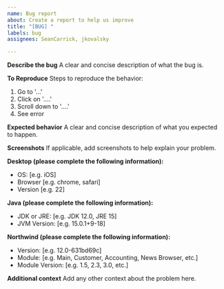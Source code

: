 ```yaml
---
name: Bug report
about: Create a report to help us improve
title: "[BUG] "
labels: bug
assignees: SeanCarrick, jkovalsky

---
```


**Describe the bug**
A clear and concise description of what the bug is.

**To Reproduce**
Steps to reproduce the behavior:
1. Go to '...'
2. Click on '....'
3. Scroll down to '....'
4. See error

**Expected behavior**
A clear and concise description of what you expected to happen.

**Screenshots**
If applicable, add screenshots to help explain your problem.

**Desktop (please complete the following information):**
 - OS: [e.g. iOS]
 - Browser [e.g. chrome, safari]
 - Version [e.g. 22]

**Java (please complete the following information):**
 - JDK or JRE: [e.g. JDK 12.0, JRE 15]
 - JVM Version: [e.g. 15.0.1+9-18]

**Northwind (please complete the following information):**
- Version: [e.g. 12.0-631bd69c]
- Module: [e.g. Main, Customer, Accounting, News Browser, etc.]
- Module Version: [e.g. 1.5, 2.3, 3.0, etc.]

**Additional context**
Add any other context about the problem here.
